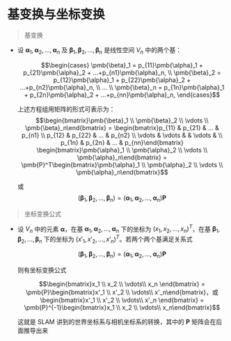 &emsp;
# 基变换与坐标变换

>基变换
- 设 $\pmb{\alpha}_1, \pmb{\alpha}_2, ..., \pmb{\alpha}_n$ 及 $\pmb{\beta}_1, \pmb{\beta}_2, ..., \pmb{\beta}_n$ 是线性空间 $V_n$ 中的两个基：

    $$\begin{cases}
    \pmb{\beta}_1 = p_{11}\pmb{\alpha}_1 + p_{21}\pmb{\alpha}_2 + ...+p_{n1}\pmb{\alpha}_n, \\
    \pmb{\beta}_2 = p_{12}\pmb{\alpha}_1 + p_{22}\pmb{\alpha}_2 + ...+p_{n2}\pmb{\alpha}_n, \\
    ... \\
    \pmb{\beta}_n = p_{1n}\pmb{\alpha}_1 + p_{2n}\pmb{\alpha}_2 + ...+p_{nn}\pmb{\alpha}_n, 
      \end{cases}$$

    上述方程组用矩阵的形式可表示为：
    $$\begin{bmatrix}\pmb{\beta}_1 \\ \pmb{\beta}_2 \\ \vdots \\ \pmb{\beta}_n\end{bmatrix} = 
    \begin{bmatrix}p_{11} & p_{21} & ... & p_{n1} \\
    p_{12} & p_{22} & ... & p_{n2} \\ 
    \vdots & \vdots & & \vdots & \\
    p_{1n} & p_{2n} & ... & p_{nn}\end{bmatrix}
    \begin{bmatrix}\pmb{\alpha}_1 \\ \pmb{\alpha}_2 \\ \vdots \\ \pmb{\alpha}_n\end{bmatrix} =
    \pmb{P}^T\begin{bmatrix}\pmb{\alpha}_1 \\ \pmb{\alpha}_2 \\ \vdots \\ \pmb{\alpha}_n\end{bmatrix}$$

    或
    $$(\pmb{\beta}_1, \pmb{\beta}_2, ..., \pmb{\beta}_n) = (\pmb{\alpha}_1, \pmb{\alpha}_2, ..., \pmb{\alpha}_n)\pmb{P}$$

>坐标变换公式
- 设 $V_n$ 中的元素 $\pmb{\alpha}$，在基 $\pmb{\alpha}_1, \pmb{\alpha}_2, ..., \pmb{\alpha}_n$ 下的坐标为 $(x_1, x_2, ..., x_n)^T$，在基 $\pmb{\beta}_1, \pmb{\beta}_2, ..., \pmb{\beta}_n$ 下的坐标为 $(x'_1, x'_2, ..., x'_n)^T$。若两个两个基满足关系式 

    $$(\pmb{\beta}_1, \pmb{\beta}_2, ..., \pmb{\beta}_n) = (\pmb{\alpha}_1, \pmb{\alpha}_2, ..., \pmb{\alpha}_n)\pmb{P}$$

    则有坐标变换公式

    $$\begin{bmatrix}x_1 \\ x_2 \\ \vdots\\ x_n \end{bmatrix} =
    \pmb{P}\begin{bmatrix}x'_1 \\ x'_2 \\ \vdots\\ x'_n\end{bmatrix}，或\begin{bmatrix}x'_1 \\ x'_2 \\ \vdots\\ x'_n \end{bmatrix} =
    \pmb{P}^{-1}\begin{bmatrix}x_1 \\ x_2 \\ \vdots\\ x_n\end{bmatrix}$$

    这就是 SLAM 讲到的世界坐标系与相机坐标系的转换，其中的 $\pmb{P}$ 矩阵会在后面推导出来

